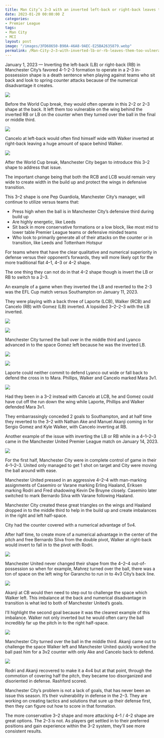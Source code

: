 ```yaml
---
title: Man City’s 2–3 with an inverted left-back or right-back leaves them too vulnerable
date: 2023-01-20 00:00:00 Z
categories:
- Premier League
tags:
- Man City
- MCI
layout: post
image: "/images/3FD68650-B90A-46A8-9AEC-E25BA2635879.webp"
permalink: /Man-City-2–3-with-inverted-lb-or-rb-leaves-them-too-vulnerable
---
```


January 1, 2023 — Inverting the left-back (LB) or right-back (RB) in Manchester City’s favored 4-1-2-3 formation to operate in a 2–3 in-possession shape is a death sentence when playing against teams who sit back and look to spring counter attacks because of the numerical disadvantage it creates.

![](/images/05576B30-454C-41C0-92FB-A5474FF5EA49.webp)

Before the World Cup break, they would often operate in this 2–2 or 2–3 shape at the back. It left them too vulnerable on the wing behind the inverted RB or LB on the counter when they turned over the ball in the final or middle third.

![](/images/3FD68650-B90A-46A8-9AEC-E25BA2635879.webp) 

Cancelo at left-back would often find himself wide with Walker inverted at right-back leaving a huge amount of space behind Walker.

![](/images/1529FE20-E92E-48AE-8D30-F91F7F0700DA.webp)

After the World Cup break, Manchester City began to introduce this 3–2 shape to address that issue.

The important change being that both the RCB and LCB would remain very wide to create width in the build up and protect the wings in defensive transition.

This 3–2 shape is one Pep Guardiola, Manchester City’s manager, will continue to utilize versus teams that:

* Press high when the ball is in Manchester City’s defensive third during build up
* Are highly energetic, like Leeds
* Sit back in more conservative formations or a low block, like most mid to lower table Premier League teams or defensive minded teams
* Who look to primarily generate all of their attacks on the counter or in transition, like Leeds and Tottenham Hotspur

For teams where that have the clear qualitative and numerical superiority in defense versus their opponent’s forwards, they will more likely opt for the more traditional flat 4–1, 4–3 or 4–2 shape.

The one thing they can not do in that 4–2 shape though is invert the LB or RB to switch to a 2–3.

An example of a game when they inverted the LB and reverted to the 2-3 was the EFL Cup match versus Southampton on January 11, 2023.

They were playing with a back three of Laporte (LCB), Walker (RCB) and Cancelo (RB) with Gomez (LB) inverted. A lopsided 3–2–2–3 with the LB inverted.

![](/images/9C24D81C-D960-4E1F-ACAE-9349A9283717.webp)

![](/images/F3F89110-9E29-4AC3-BC66-891FFBA01A69.webp)

Manchester City turned the ball over in the middle third and Lyanco advanced in to the space Gomez left because he was the inverted LB.

![](/images/556FEFB0-E763-4C39-BE2F-439EFF828F92.webp)

![](/images/4B8066FB-EAA4-471A-ABE2-8EF913CB2FEF.webp)

Laporte could neither commit to defend Lyanco out wide or fall back to defend the cross in to Mara. Phillips, Walker and Cancelo marked Mara 3v1.

![](/images/49444D03-B3CF-4DB8-ADF7-DAB592574A7E.webp)

Had they been in a 3–2 instead with Cancelo at LCB, he and Gomez could have cut off the run down the wing while Laporte, Phillips and Walker defended Mara 3v1.

They embarrassingly conceded 2 goals to Southampton, and at half time they reverted to the 3–2 with Nathan Ake and Manuel Akanji coming in for Sergio Gomez and Kyle Walker, with Cancelo inverting at RB.

Another example of the issue with inverting the LB or RB while in a 4–1–2–3 came in the Manchester United Premier League match on January 14, 2023.

![](/images/FF5C6CE0-21D9-40B2-8507-D866B4831397.webp) 

For the first half, Manchester City were in complete control of game in their 4–1–2–3. United only managed to get 1 shot on target and City were moving the ball around with ease.

Manchester United pressed in an aggressive 4–2–4 with man-marking assignments of Casemiro or Varane marking Erling Haaland, Eriksen marking Rodri and Fred shadowing Kevin De Bruyne closely. Casemiro later switched to mark Bernardo Silva with Varane following Haaland.

Manchester City created these great triangles on the wings and Haaland dropped in to the middle third to help in the build up and create imbalances in the right and left half-space.

City had the counter covered with a numerical advantage of 5v4.

After half time, to create more of a numerical advantage in the center of the pitch and free Bernardo Silva from the double pivot, Walker at right-back would invert to fall in to the pivot with Rodri.

![](/images/7611673E-0FCC-47B4-A636-73B2BA8B3D3A.webp)

Manchester United never changed their shape from the 4–2–4 out-of-possession so when for example, Mahrez turned over the ball, there was a ton of space on the left wing for Garancho to run in to 4v3 City’s back line.

![](/images/0B1B427D-6D6F-4CCA-AC0F-BF8D626C30F3.webp) 

Akanji at CB would then need to step out to challenge the space which Walker left. This imbalance at the back and numerical disadvantage in transition is what led to both of Manchester United’s goals.

I’ll highlight the second goal because it was the clearest example of this imbalance. Walker not only inverted but he would often carry the ball incredibly far up the pitch in to the right half-space.

![](/images/962E78C3-CAE7-4A89-951D-60416F98545B.webp) 

Manchester City turned over the ball in the middle third. Akanji came out to challenge the space Walker left and Manchester United quickly worked the ball past him for a 3v2 counter with only Ake and Cancelo back to defend.

![](/images/EDB7C75F-F15C-4F6D-AF1A-FA427F88E497.webp) 

Rodri and Akanji recovered to make it a 4v4 but at that point, through the commotion of covering half the pitch, they became too disorganized and disoriented in defense. Rashford scored.

Manchester City’s problem is not a lack of goals, that has never been an issue this season. It’s their vulnerability in defense in the 2–3. They are working on creating tactics and solutions that sure up their defense first, then they can figure out how to score in that formation.

The more conservative 3–2 shape and more attacking 4–1 / 4–2 shape are great options. The 2–3 is not. As players get settled in to their preferred positions and gain experience within the 3–2 system, they’ll see more consistent results.

